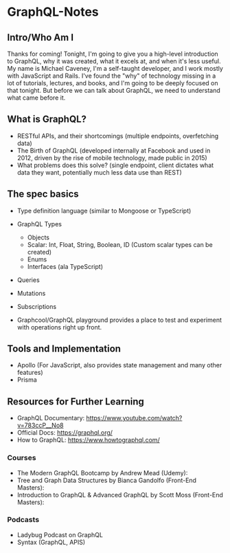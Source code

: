 # GraphQL-Notes

## Intro/Who Am I

Thanks for coming! Tonight, I'm going to give you a high-level introduction to GraphQL, why it was created, what it excels at, and when it's less useful. My name is Michael Caveney, I'm a self-taught developer, and I work mostly with JavaScript and Rails. I've found the "why" of technology missing in a lot of tutorials, lectures, and books, and I'm going to be deeply focused on that tonight. But before we can talk about GraphQL, we need to understand what came before it.

## What is GraphQL?

+ RESTful APIs, and their shortcomings (multiple endpoints, overfetching data)
+ The Birth of GraphQL (developed internally at Facebook and used in 2012, driven by the rise of mobile technology, made public in 2015)
+ What problems does this solve? (single endpoint, client dictates what data they want, potentially much less data use than REST)

## The spec basics

  + Type definition language (similar to Mongoose or TypeScript)

  + GraphQL Types
    + Objects
    + Scalar: Int, Float, String, Boolean, ID (Custom scalar types can be created)
    + Enums
    + Interfaces (ala TypeScript)
  
  + Queries
  + Mutations
  + Subscriptions
  + Graphcool/GraphQL playground provides a place to test and experiment with operations right up front.

## Tools and Implementation

+ Apollo (For JavaScript, also provides state management and many other features)
+ Prisma 

## Resources for Further Learning

+ GraphQL Documentary: https://www.youtube.com/watch?v=783ccP__No8
+ Official Docs: https://graphql.org/
+ How to GraphQL: https://www.howtographql.com/
### Courses

+ The Modern GraphQL Bootcamp by Andrew Mead (Udemy): 
+ Tree and Graph Data Structures by Bianca Gandolfo (Front-End Masters): 
+ Introduction to GraphQL & Advanced GraphQL by Scott Moss (Front-End Masters): 

### Podcasts

+ Ladybug Podcast on GraphQL
+ Syntax (GraphQL, APIS)





